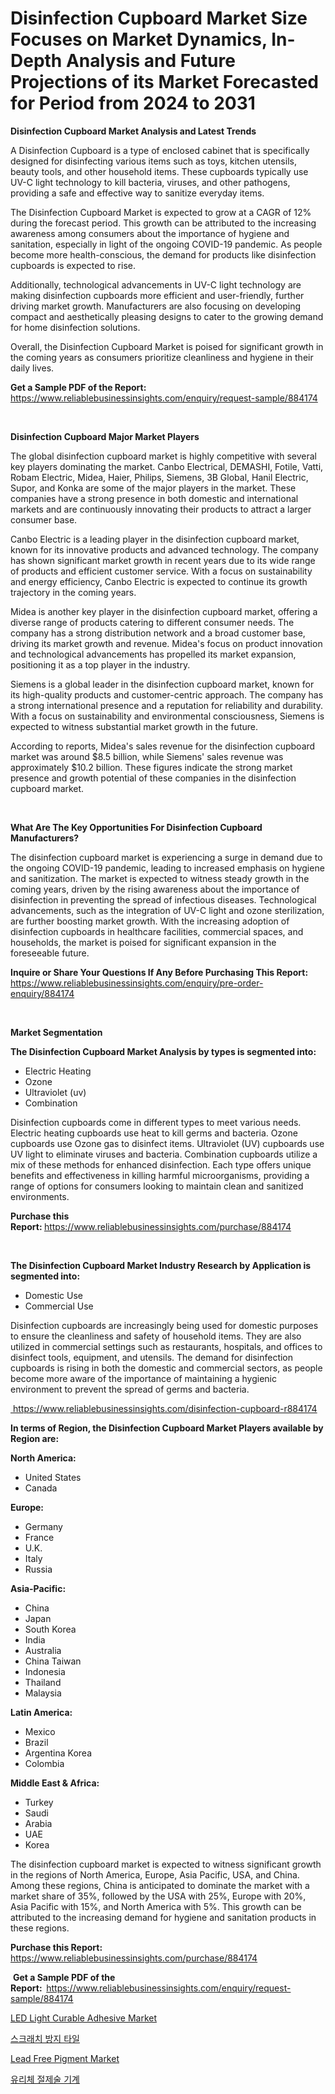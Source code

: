 <p><h1>Disinfection Cupboard Market Size Focuses on Market Dynamics, In-Depth Analysis and Future Projections of its Market Forecasted for Period from 2024 to 2031</h1></p><p><strong>Disinfection Cupboard Market Analysis and Latest Trends</strong></p>
<p><p>A Disinfection Cupboard is a type of enclosed cabinet that is specifically designed for disinfecting various items such as toys, kitchen utensils, beauty tools, and other household items. These cupboards typically use UV-C light technology to kill bacteria, viruses, and other pathogens, providing a safe and effective way to sanitize everyday items.</p><p>The Disinfection Cupboard Market is expected to grow at a CAGR of 12% during the forecast period. This growth can be attributed to the increasing awareness among consumers about the importance of hygiene and sanitation, especially in light of the ongoing COVID-19 pandemic. As people become more health-conscious, the demand for products like disinfection cupboards is expected to rise.</p><p>Additionally, technological advancements in UV-C light technology are making disinfection cupboards more efficient and user-friendly, further driving market growth. Manufacturers are also focusing on developing compact and aesthetically pleasing designs to cater to the growing demand for home disinfection solutions.</p><p>Overall, the Disinfection Cupboard Market is poised for significant growth in the coming years as consumers prioritize cleanliness and hygiene in their daily lives.</p></p>
<p><strong>Get a Sample PDF of the Report:&nbsp;</strong> <a href="https://www.reliablebusinessinsights.com/enquiry/request-sample/884174">https://www.reliablebusinessinsights.com/enquiry/request-sample/884174</a></p>
<p>&nbsp;</p>
<p><strong>Disinfection Cupboard Major Market Players</strong></p>
<p><p>The global disinfection cupboard market is highly competitive with several key players dominating the market. Canbo Electrical, DEMASHI, Fotile, Vatti, Robam Electric, Midea, Haier, Philips, Siemens, 3B Global, Hanil Electric, Supor, and Konka are some of the major players in the market. These companies have a strong presence in both domestic and international markets and are continuously innovating their products to attract a larger consumer base.</p><p>Canbo Electric is a leading player in the disinfection cupboard market, known for its innovative products and advanced technology. The company has shown significant market growth in recent years due to its wide range of products and efficient customer service. With a focus on sustainability and energy efficiency, Canbo Electric is expected to continue its growth trajectory in the coming years.</p><p>Midea is another key player in the disinfection cupboard market, offering a diverse range of products catering to different consumer needs. The company has a strong distribution network and a broad customer base, driving its market growth and revenue. Midea's focus on product innovation and technological advancements has propelled its market expansion, positioning it as a top player in the industry.</p><p>Siemens is a global leader in the disinfection cupboard market, known for its high-quality products and customer-centric approach. The company has a strong international presence and a reputation for reliability and durability. With a focus on sustainability and environmental consciousness, Siemens is expected to witness substantial market growth in the future.</p><p>According to reports, Midea's sales revenue for the disinfection cupboard market was around $8.5 billion, while Siemens' sales revenue was approximately $10.2 billion. These figures indicate the strong market presence and growth potential of these companies in the disinfection cupboard market.</p></p>
<p>&nbsp;</p>
<p><strong>What Are The Key Opportunities For Disinfection Cupboard Manufacturers?</strong></p>
<p><p>The disinfection cupboard market is experiencing a surge in demand due to the ongoing COVID-19 pandemic, leading to increased emphasis on hygiene and sanitization. The market is expected to witness steady growth in the coming years, driven by the rising awareness about the importance of disinfection in preventing the spread of infectious diseases. Technological advancements, such as the integration of UV-C light and ozone sterilization, are further boosting market growth. With the increasing adoption of disinfection cupboards in healthcare facilities, commercial spaces, and households, the market is poised for significant expansion in the foreseeable future.</p></p>
<p><strong>Inquire or Share Your Questions If Any Before Purchasing This Report:</strong> <a href="https://www.reliablebusinessinsights.com/enquiry/pre-order-enquiry/884174">https://www.reliablebusinessinsights.com/enquiry/pre-order-enquiry/884174</a></p>
<p>&nbsp;</p>
<p><strong>Market Segmentation</strong></p>
<p><strong>The Disinfection Cupboard Market Analysis by types is segmented into:</strong></p>
<p><ul><li>Electric Heating</li><li>Ozone</li><li>Ultraviolet (uv)</li><li>Combination</li></ul></p>
<p><p>Disinfection cupboards come in different types to meet various needs. Electric heating cupboards use heat to kill germs and bacteria. Ozone cupboards use Ozone gas to disinfect items. Ultraviolet (UV) cupboards use UV light to eliminate viruses and bacteria. Combination cupboards utilize a mix of these methods for enhanced disinfection. Each type offers unique benefits and effectiveness in killing harmful microorganisms, providing a range of options for consumers looking to maintain clean and sanitized environments.</p></p>
<p><strong>Purchase this Report:&nbsp;</strong><a href="https://www.reliablebusinessinsights.com/purchase/884174">https://www.reliablebusinessinsights.com/purchase/884174</a></p>
<p>&nbsp;</p>
<p><strong>The Disinfection Cupboard Market Industry Research by Application is segmented into:</strong></p>
<p><ul><li>Domestic Use</li><li>Commercial Use</li></ul></p>
<p><p>Disinfection cupboards are increasingly being used for domestic purposes to ensure the cleanliness and safety of household items. They are also utilized in commercial settings such as restaurants, hospitals, and offices to disinfect tools, equipment, and utensils. The demand for disinfection cupboards is rising in both the domestic and commercial sectors, as people become more aware of the importance of maintaining a hygienic environment to prevent the spread of germs and bacteria.</p></p>
<p><a href="https://www.reliablebusinessinsights.com/disinfection-cupboard-r884174">&nbsp;https://www.reliablebusinessinsights.com/disinfection-cupboard-r884174</a></p>
<p><strong>In terms of Region, the Disinfection Cupboard Market Players available by Region are:</strong></p>
<p>
    <p> <strong> North America: </strong>
        <ul>
            <li>United States</li>
            <li>Canada</li>
        </ul>
        </p> 
    <p> <strong> Europe: </strong>
        <ul>
            <li>Germany</li>
            <li>France</li>
            <li>U.K.</li>
            <li>Italy</li>
            <li>Russia</li>
        </ul>
        </p> 
    <p> <strong> Asia-Pacific: </strong>
        <ul>
            <li>China</li>
            <li>Japan</li>
            <li>South Korea</li>
            <li>India</li>
            <li>Australia</li>
            <li>China Taiwan</li>
            <li>Indonesia</li>
            <li>Thailand</li>
            <li>Malaysia</li>
        </ul>
        </p> 
    <p> <strong> Latin America: </strong>
        <ul>
            <li>Mexico</li>
            <li>Brazil</li>
            <li>Argentina Korea</li>
            <li>Colombia</li>
        </ul>
        </p> 
    <p> <strong> Middle East & Africa: </strong>
        <ul>
            <li>Turkey</li>
            <li>Saudi</li>
            <li>Arabia</li>
            <li>UAE</li>
            <li>Korea</li>
        </ul>
    </p>
    </p>
<p><p>The disinfection cupboard market is expected to witness significant growth in the regions of North America, Europe, Asia Pacific, USA, and China. Among these regions, China is anticipated to dominate the market with a market share of 35%, followed by the USA with 25%, Europe with 20%, Asia Pacific with 15%, and North America with 5%. This growth can be attributed to the increasing demand for hygiene and sanitation products in these regions.</p></p>
<p><strong>Purchase this Report: </strong><a href="https://www.reliablebusinessinsights.com/purchase/884174">https://www.reliablebusinessinsights.com/purchase/884174</a></p>
<p>&nbsp;<strong>Get a Sample PDF of the Report:&nbsp;&nbsp;</strong><a href="https://www.reliablebusinessinsights.com/enquiry/request-sample/884174">https://www.reliablebusinessinsights.com/enquiry/request-sample/884174</a></p>
<p><strong></strong></p>
<p><p><a href="https://github.com/kathiaseamanalvaradovlprc2h/Market-Research-Report-List-3/blob/main/led-light-curable-adhesive-market.md">LED Light Curable Adhesive Market</a></p><p><a href="https://github.com/vskv4779xr1/Market-Research-Report-List-2/blob/main/6697403146722.md">스크래치 방지 타일</a></p><p><a href="https://github.com/wusalecollins540tpqoz/Market-Research-Report-List-3/blob/main/lead-free-pigment-market.md">Lead Free Pigment Market</a></p><p><a href="https://github.com/xvz497517413/Market-Research-Report-List-2/blob/main/8892126146721.md">유리체 절제술 기계</a></p></p>